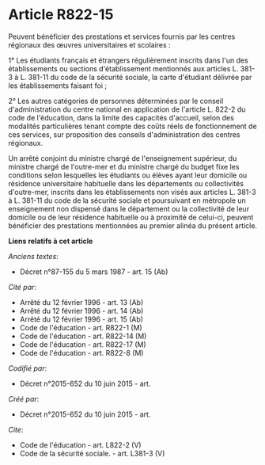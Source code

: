 # Article R822-15

Peuvent bénéficier des prestations et services fournis par les centres régionaux des œuvres universitaires et scolaires : 

1° Les étudiants français et étrangers régulièrement inscrits dans l'un des établissements ou sections d'établissement
mentionnés aux articles L. 381-3 à L. 381-11 du code de la sécurité sociale, la carte d'étudiant délivrée par les
établissements faisant foi ; 

2° Les autres catégories de personnes déterminées par le conseil d'administration du centre national en application de
l'article L. 822-2 du code de l'éducation, dans la limite des capacités d'accueil, selon des modalités particulières tenant
compte des coûts réels de fonctionnement de ces services, sur proposition des conseils d'administration des centres
régionaux. 

Un arrêté conjoint du ministre chargé de l'enseignement supérieur, du ministre chargé de l'outre-mer et du ministre chargé du
budget fixe les conditions selon lesquelles les étudiants ou élèves ayant leur domicile ou résidence universitaire habituelle
dans les départements ou collectivités d'outre-mer, inscrits dans les établissements non visés aux articles L. 381-3 à L.
381-11 du code de la sécurité sociale et poursuivant en métropole un enseignement non dispensé dans le département ou la
collectivité de leur domicile ou de leur résidence habituelle ou à proximité de celui-ci, peuvent bénéficier des prestations
mentionnées au premier alinéa du présent article.

**Liens relatifs à cet article**

_Anciens textes_:

  - Décret n°87-155 du 5 mars 1987 - art. 15 (Ab)

_Cité par_:

  - Arrêté du 12 février 1996 - art. 13 (Ab)
  - Arrêté du 12 février 1996 - art. 14 (Ab)
  - Arrêté du 12 février 1996 - art. 15 (Ab)
  - Code de l'éducation - art. R822-1 (M)
  - Code de l'éducation - art. R822-14 (M)
  - Code de l'éducation - art. R822-17 (M)
  - Code de l'éducation - art. R822-8 (M)

_Codifié par_:

  - Décret n°2015-652 du 10 juin 2015 - art.

_Créé par_:

  - Décret n°2015-652 du 10 juin 2015 - art.

_Cite_:

  - Code de l'éducation - art. L822-2 (V)
  - Code de la sécurité sociale. - art. L381-3 (V)
